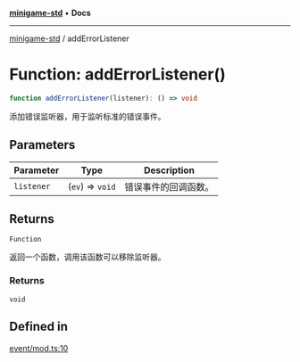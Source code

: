 [**minigame-std**](../README.md) • **Docs**

***

[minigame-std](../README.md) / addErrorListener

# Function: addErrorListener()

```ts
function addErrorListener(listener): () => void
```

添加错误监听器，用于监听标准的错误事件。

## Parameters

| Parameter | Type | Description |
| ------ | ------ | ------ |
| `listener` | (`ev`) => `void` | 错误事件的回调函数。 |

## Returns

`Function`

返回一个函数，调用该函数可以移除监听器。

### Returns

`void`

## Defined in

[event/mod.ts:10](https://github.com/JiangJie/minigame-std/blob/1fb9a762786cb461df809682ecf1703bbcf00b3a/src/std/event/mod.ts#L10)

